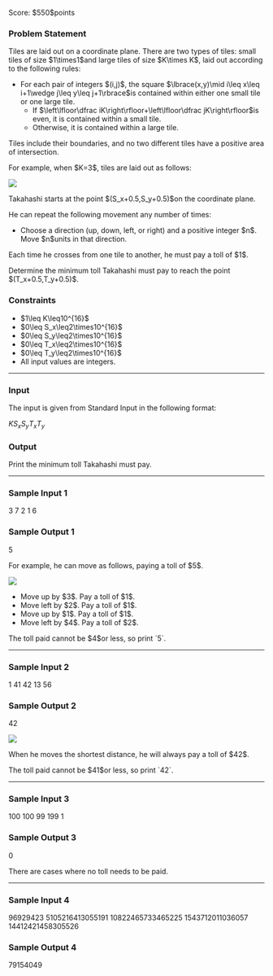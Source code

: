 
<div>

<span>

<span>

<p>
Score: $550$points
</p>

<div>

<section>

### **Problem Statement**

<p>
Tiles are laid out on a coordinate plane. There are two types of tiles: small tiles of size $1\times1$and large tiles of size $K\times K$, laid out according to the following rules:
</p>

<ul>

<li>
For each pair of integers $(i,j)$, the square $\lbrace(x,y)\mid i\leq x\leq i+1\wedge j\leq y\leq j+1\rbrace$is contained within either one small tile or one large tile.
<ul>

<li>
If $\left\lfloor\dfrac iK\right\rfloor+\left\lfloor\dfrac jK\right\rfloor$is even, it is contained within a small tile.
</li>

<li>
Otherwise, it is contained within a large tile.
</li>

</ul>

</li>

</ul>

<p>
Tiles include their boundaries, and no two different tiles have a positive area of intersection.
</p>

<p>
For example, when $K=3$, tiles are laid out as follows:
</p>

<p>

<img src="https://img.atcoder.jp/abc353/8878463081a98dbbf5be7248fe104c58.png">

</img>

</p>

<p>
Takahashi starts at the point $(S_x+0.5,S_y+0.5)$on the coordinate plane.
</p>

<p>
He can repeat the following movement any number of times:
</p>

<ul>

<li>
Choose a direction (up, down, left, or right) and a positive integer $n$. Move $n$units in that direction.
</li>

</ul>

<p>
Each time he crosses from one tile to another, he must pay a toll of $1$.
</p>

<p>
Determine the minimum toll Takahashi must pay to reach the point $(T_x+0.5,T_y+0.5)$.
</p>

</section>

</div>

<div>

<section>

### **Constraints**

<ul>

<li>
$1\leq K\leq10^{16}$
</li>

<li>
$0\leq S_x\leq2\times10^{16}$
</li>

<li>
$0\leq S_y\leq2\times10^{16}$
</li>

<li>
$0\leq T_x\leq2\times10^{16}$
</li>

<li>
$0\leq T_y\leq2\times10^{16}$
</li>

<li>
All input values are integers.
</li>

</ul>

</section>

</div>

---

<div>

<div>

<section>

### **Input**

<p>
The input is given from Standard Input in the following format:
</p>

<div>

$K$$S_x$$S_y$$T_x$$T_y$
</div>

</section>

</div>

<div>

<section>

### **Output**

<p>
Print the minimum toll Takahashi must pay.
</p>

</section>

</div>

</div>

---

<div>

<section>

### **Sample Input 1**

<div>

3
7 2
1 6

</div>

</section>

</div>

<div>

<section>

### **Sample Output 1**

<div>

5

</div>

<p>
For example, he can move as follows, paying a toll of $5$.
</p>

<p>

<img src="https://img.atcoder.jp/abc353/35d47ae5cfbcc870ac4d285a8e024278.png">

</img>

</p>

<ul>

<li>
Move up by $3$. Pay a toll of $1$.
</li>

<li>
Move left by $2$. Pay a toll of $1$.
</li>

<li>
Move up by $1$. Pay a toll of $1$.
</li>

<li>
Move left by $4$. Pay a toll of $2$.
</li>

</ul>

<p>
The toll paid cannot be $4$or less, so print `5`.
</p>

</section>

</div>

---

<div>

<section>

### **Sample Input 2**

<div>

1
41 42
13 56

</div>

</section>

</div>

<div>

<section>

### **Sample Output 2**

<div>

42

</div>

<p>

<img src="https://img.atcoder.jp/abc353/a454c75aab412b8ada226a5e7741e5e1.png">

</img>

</p>

<p>
When he moves the shortest distance, he will always pay a toll of $42$.
</p>

<p>
The toll paid cannot be $41$or less, so print `42`.
</p>

</section>

</div>

---

<div>

<section>

### **Sample Input 3**

<div>

100
100 99
199 1

</div>

</section>

</div>

<div>

<section>

### **Sample Output 3**

<div>

0

</div>

<p>
There are cases where no toll needs to be paid.
</p>

</section>

</div>

---

<div>

<section>

### **Sample Input 4**

<div>

96929423
5105216413055191 10822465733465225
1543712011036057 14412421458305526

</div>

</section>

</div>

<div>

<section>

### **Sample Output 4**

<div>

79154049

</div>

</section>

</div>

</span>

</span>

</div>
